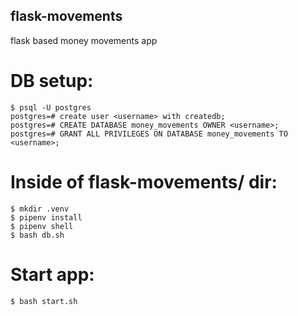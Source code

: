 ## flask-movements
flask based money movements app

# DB setup:

```
$ psql -U postgres
postgres=# create user <username> with createdb;
postgres=# CREATE DATABASE money_movements OWNER <username>;
postgres=# GRANT ALL PRIVILEGES ON DATABASE money_movements TO <username>;
```

# Inside of flask-movements/ dir:

```
$ mkdir .venv
$ pipenv install
$ pipenv shell
$ bash db.sh
```

# Start app:

```
$ bash start.sh
```

